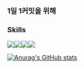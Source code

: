### 1일 1커밋을 위해

### Skills
<img src="https://img.shields.io/badge/SpringBoot-6DB33F?style=for-the-badge&logo=SpringBoot&logoColor=white"/><img src="https://img.shields.io/badge/Spring-6DB33F?style=for-the-badge&logo=Spring&logoColor=white"/><img src="https://img.shields.io/badge/MySQL-4479A1?style=for-the-badge&logo=MySQL&logoColor=white"/><img src="https://img.shields.io/badge/Java-007396?style=for-the-badge&logo=Java&logoColor=white"/>


[![Anurag's GitHub stats](https://github-readme-stats.vercel.app/api?username=bickck)](https://github.com/anuraghazra/github-readme-stats)
